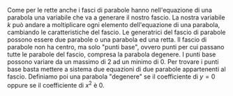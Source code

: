 Come per le rette anche i fasci di parabole hanno nell'equazione di una parabola una variabile che va a generare il nostro fascio. La nostra variabile $k$ può andare a moltiplicare ogni elemento dell'equazione di una parabola, cambiando le caratteristiche del fascio. Le generatrici del fascio di parabole possono essere due parabole o una parabola ed una retta. Il fascio di parabole non ha centro, ma solo "punti base", ovvero punti per cui passano tutte le parabole del fascio, compresa la parabola degenere. I punti base possono variare da un massimo di 2 ad un minimo di 0. Per trovare i punti base basta mettere a sistema due equazioni di due parabole appartenenti al fascio. Definiamo poi una parabola "degenere" se il coefficiente di $y=0$ oppure se il coefficiente di $x^2$ è $0$. 